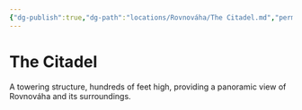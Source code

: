 ```yaml
---
{"dg-publish":true,"dg-path":"locations/Rovnováha/The Citadel.md","permalink":"/locations/rovnovaha/the-citadel/","tags":["location"],"noteIcon":"small-castle"}
---
```


# The Citadel
A towering structure, hundreds of feet high, providing a panoramic view of Rovnováha and its surroundings.